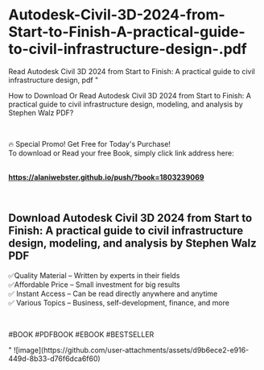 # Autodesk-Civil-3D-2024-from-Start-to-Finish-A-practical-guide-to-civil-infrastructure-design-.pdf
Read Autodesk Civil 3D 2024 from Start to Finish: A practical guide to civil infrastructure design,  pdf
"<p>How to Download Or Read Autodesk Civil 3D 2024 from Start to Finish: A practical guide to civil infrastructure design, modeling, and analysis by Stephen Walz PDF?</p>
<p>&nbsp;</p>
<p>&#128293;  Special Promo! Get Free for Today's Purchase!<br />To download or Read your free Book, simply click link address here:&nbsp;<br />&nbsp;</p>
<p><a href=""https://alaniwebster.github.io/push/?book=1803239069""><strong>https://alaniwebster.github.io/push/?book=1803239069</strong></a></p>
<p>&nbsp;</p>
<h2>Download Autodesk Civil 3D 2024 from Start to Finish: A practical guide to civil infrastructure design, modeling, and analysis by Stephen Walz PDF</h2>
<p>&#x2705;Quality Material &ndash; Written by experts in their fields<br />&#x2705;Affordable Price &ndash; Small investment for big results<br />&#x2705; Instant Access &ndash; Can be read directly anywhere and anytime<br />&#x2705; Various Topics &ndash; Business, self-development, finance, and more</p>
<p>&nbsp;</p>
<p>#BOOK #PDFBOOK #EBOOK #BESTSELLER</p>
"
![image](https://github.com/user-attachments/assets/d9b6ece2-e916-449d-8b33-d76f6dca6f60)
